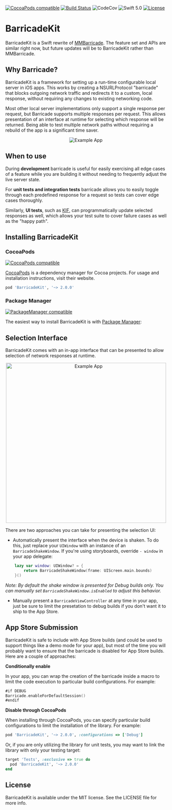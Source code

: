[![CocoaPods compatible](https://img.shields.io/cocoapods/v/BarricadeKit.svg)](#cocoapods)
[![Build Status](https://travis-ci.org/johntmcintosh/BarricadeKit.svg?branch=master)](https://travis-ci.org/johntmcintosh/BarricadeKit)
![CodeCov](https://img.shields.io/codecov/c/github/johntmcintosh/BarricadeKit.svg)
![Swift 5.0](https://img.shields.io/badge/Swift-5.0-orange.svg)
[![License](http://img.shields.io/:license-mit-blue.svg)](http://doge.mit-license.org)
<!--[![CocoaPods](https://img.shields.io/cocoapods/dt/BarricadeKit.svg)]()-->
<!--[![Carthage compatible](https://img.shields.io/badge/Carthage-compatible-4BC51D.svg?style=flat)](https://github.com/Carthage/Carthage)-->

# BarricadeKit

BarricadeKit is a Swift rewrite of [MMBarricade](https://github.com/mutualmobile/mmbarricade). The feature set and APIs are similar right now, but future updates will be to BarricadeKit rather than MMBarricade.

## Why Barricade?

BarricadeKit is a framework for setting up a run-time configurable local server in iOS apps. This works by creating a NSURLProtocol "barricade" that blocks outgoing network traffic and redirects it to a custom, local response, without requiring any changes to existing networking code. 

Most other local server implementations only support a single response per request, but Barricade supports multiple responses per request. This allows presentation of an interface at runtime for selecting which response will be returned. Being able to test multiple network paths without requiring a rebuild of the app is a significant time saver.

<p align="center">
<img src="ReadmeResources/Barricade.gif") alt="Example App"/>
</p>

## When to use 

During **development** barricade is useful for easily exercising all edge cases of a feature while you are building it without needing to frequently adjust the live server state.

For **unit tests and integration tests** barricade allows you to easily toggle through each predefined response for a request so tests can cover edge cases thoroughly.

Similarly, **UI tests**, such as [KIF](https://github.com/kif-framework/KIF), can programmatically update selected responses as well, which allows your test suite to cover failure cases as well as the "happy path".

## Installing BarricadeKit

### CocoaPods

[![CocoaPods compatible](https://img.shields.io/cocoapods/v/BarricadeKit.svg)](#cocoapods)

[CocoaPods](https://github.com/cocoapods/cocoapods) is a dependency manager for Cocoa projects. For usage and installation instructions, visit their website.

```Ruby
pod 'BarricadeKit', '~> 2.0.0'
```

### Package Manager

[![PackageManager compatible](https://img.shields.io/badge/package%20manager-compatible-brightgreen.svg)](#PackageManager)

The easiest way to install BarricadeKit is with [Package Manager](https://swift.org/package-manager/):

## Selection Interface

BarricadeKit comes with an in-app interface that can be presented to allow selection of network responses at runtime. 

<p align="center">
<img src="ReadmeResources/in-app-selection.jpg") alt="Example App" width="500" />
</p>

There are two approaches you can take for presenting the selection UI:

- Automatically present the interface when the device is shaken. To do this, just replace your `UIWindow` with an instance of an `BarricadeShakeWindow`. If you're using storyboards, override `- window` in your app delegate:

```swift
    lazy var window: UIWindow? = {
        return BarricadeShakeWindow(frame: UIScreen.main.bounds)
    }()
```

*Note: By default the shake window is presented for Debug builds only. You can manually set `BarricadeShakeWindow.isEnabled` to adjust this behavior.*

- Manually present a `BarricadeViewController` at any time in your app, just be sure to limit the presetation to debug builds if you don't want it to ship to the App Store.


## App Store Submission

BarricadeKit is safe to include with App Store builds (and could be used to support things like a demo mode for your app), but most of the time you will probably want to ensure that the barricade is disabled for App Store builds. Here are a couple of approaches:

**Conditionally enable**

In your app, you can wrap the creation of the barricade inside a macro to limit the code execution to particular build configurations. For example:

```swift
#if DEBUG
Barricade.enableForDefaultSession()
#endif
```

**Disable through CocoaPods**

When installing through CocoaPods, you can specify particular build configurations to limit the installation of the library. For example:

```ruby
pod 'BarricadeKit', '~> 2.0.0', :configurations => ['Debug']
```

Or, if you are only utilizing the library for unit tests, you may want to link the library with only your testing target:

```ruby
target 'Tests', :exclusive => true do
  pod 'BarricadeKit', '~> 2.0.0'
end
```
## License

BarricadeKit is available under the MIT license. See the LICENSE file for more info.
